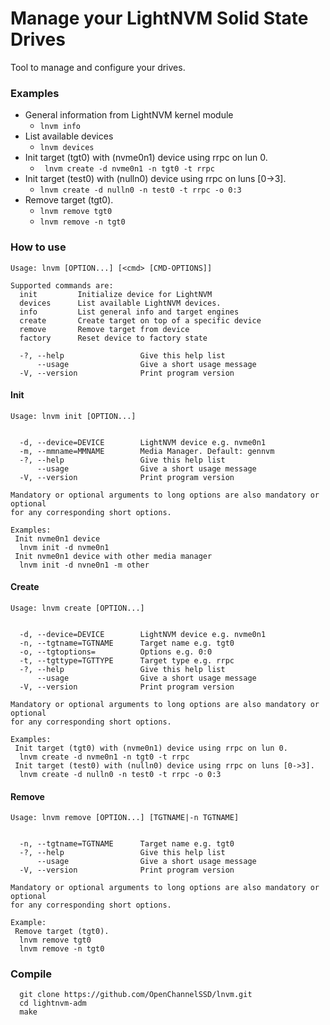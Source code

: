 # Manage your LightNVM Solid State Drives

Tool to manage and configure your drives.

### Examples
- General information from LightNVM kernel module
  - ```lnvm info```
- List available devices
  - ```lnvm devices```
- Init target (tgt0) with (nvme0n1) device using rrpc on lun 0.
  - ``` lnvm create -d nvme0n1 -n tgt0 -t rrpc```
- Init target (test0) with (nulln0) device using rrpc on luns [0->3].
  - ```lnvm create -d nulln0 -n test0 -t rrpc -o 0:3```
- Remove target (tgt0).
  - ```lnvm remove tgt0```
  - ```lnvm remove -n tgt0```

### How to use

```
Usage: lnvm [OPTION...] [<cmd> [CMD-OPTIONS]]

Supported commands are:
  init         Initialize device for LightNVM
  devices      List available LightNVM devices.
  info         List general info and target engines
  create       Create target on top of a specific device
  remove       Remove target from device
  factory      Reset device to factory state

  -?, --help                 Give this help list
      --usage                Give a short usage message
  -V, --version              Print program version
```

#### Init

```
Usage: lnvm init [OPTION...]


  -d, --device=DEVICE        LightNVM device e.g. nvme0n1
  -m, --mmname=MMNAME        Media Manager. Default: gennvm
  -?, --help                 Give this help list
      --usage                Give a short usage message
  -V, --version              Print program version

Mandatory or optional arguments to long options are also mandatory or optional
for any corresponding short options.

Examples:
 Init nvme0n1 device
  lnvm init -d nvme0n1
 Init nvme0n1 device with other media manager
  lnvm init -d nvne0n1 -m other
```

#### Create

```
Usage: lnvm create [OPTION...]


  -d, --device=DEVICE        LightNVM device e.g. nvme0n1
  -n, --tgtname=TGTNAME      Target name e.g. tgt0
  -o, --tgtoptions=          Options e.g. 0:0
  -t, --tgttype=TGTTYPE      Target type e.g. rrpc
  -?, --help                 Give this help list
      --usage                Give a short usage message
  -V, --version              Print program version

Mandatory or optional arguments to long options are also mandatory or optional
for any corresponding short options.

Examples:
 Init target (tgt0) with (nvme0n1) device using rrpc on lun 0.
  lnvm create -d nvme0n1 -n tgt0 -t rrpc
 Init target (test0) with (nulln0) device using rrpc on luns [0->3].
  lnvm create -d nulln0 -n test0 -t rrpc -o 0:3
```

#### Remove

```
Usage: lnvm remove [OPTION...] [TGTNAME|-n TGTNAME]


  -n, --tgtname=TGTNAME      Target name e.g. tgt0
  -?, --help                 Give this help list
      --usage                Give a short usage message
  -V, --version              Print program version

Mandatory or optional arguments to long options are also mandatory or optional
for any corresponding short options.

Example:
 Remove target (tgt0).
  lnvm remove tgt0
  lnvm remove -n tgt0
```

### Compile

```
  git clone https://github.com/OpenChannelSSD/lnvm.git
  cd lightnvm-adm
  make
```
